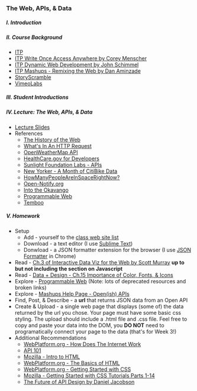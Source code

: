 ### The Web, APIs, & Data

##### I. Introduction

##### II. Course Background
* [ITP](http://itp.nyu.edu/)
* [ITP Write Once Access Anywhere by Corey Menscher](http://menscher.com/teaching/woaa/)
* [ITP Dynamic Web Development by John Schimmel](http://itpwebclass.herokuapp.com/)
* [ITP Mashups - Remixing the Web by Dan Aminzade](http://webremix.org/syllabus.php)
* [StoryScramble](http://storyscramble.com)
* [VimeoLabs](http://vimeolabs.com)

##### III. Student Introductions

##### IV. Lecture: The Web, APIs, & Data

* [Lecture Slides](https://dl.dropboxusercontent.com/u/9648298/Mashups_Summer2014_Lecture_Upload.pdf)
* References
	* [The History of the Web](http://docs.webplatform.org/wiki/concepts/internet_and_web/The_History_of_the_Web)
	* [What's In An HTTP Request](http://rve.org.uk/dumprequest)
	* [OpenWeatherMap API](http://openweathermap.org/API)
	* [HealthCare.gov for Developers](https://www.healthcare.gov/developers/)
	* [Sunlight Foundation Labs - APIs](http://sunlightfoundation.com/api/)
	* [New Yorker - A Month of CitiBike Data](http://www.newyorker.com/sandbox/business/citi-bike.html)
	* [HowManyPeopleAreInSpaceRightNow?](http://www.howmanypeopleareinspacerightnow.com/)
	* [Open-Notify.org](http://open-notify.org/)
	* [Into the Okavango](http://intotheokavango.org/)
	* [Programmable Web](http://programmableweb.com)
	* [Temboo](https://www.temboo.com/)

##### V. Homework 
* Setup
	* Add -  yourself to the [class web site list](https://docs.google.com/spreadsheets/d/1c_7z-jRsvXJHaoifS1imojktuyf9nNgAepcgXZ4kBCg/edit?usp=sharing)
	* Download - a text editor (I use [Sublime Text](http://www.sublimetext.com/))
	* Donwload - a JSON formatter extension for the browser (I use [JSON Formatter](https://chrome.google.com/webstore/detail/json-formatter/bcjindcccaagfpapjjmafapmmgkkhgoa?hl=en) in Chrome)
* Read - [Ch.3 of Interactive Data Viz for the Web by Scott Murray](http://chimera.labs.oreilly.com/books/1230000000345/index.html) **up to but not including the section on Javascript**
* Read - [Data + Design - Ch.15 Importance of Color, Fonts, & Icons](https://infoactive.co/data-design/ch15)
* Explore - [Programmable Web](http://programmableweb.com) (Note: lots of deprecated resources and broken links)
* Explore - [Mashups Help Page - Open(ish) APIs](https://github.com/craigprotzel/Mashups/tree/master/__HELP#openish-apis)
* Find, Post, & Describe - a **url** that returns JSON data from an Open API
* Create & Upload - a single web page that displays (some of) the data returned by the url you chose. Your page must have some basic css styling. The upload should include a .html file and .css file. Feel free to copy and paste your data into the DOM, you **DO NOT** need to programatically connect your page to the data (that's for Week 3!)
* Additional Recommendations
	* [WebPlatform.org - How Does The Internet Work](http://docs.webplatform.org/wiki/concepts/internet_and_web/how_does_the_internet_work/es)
	* [API 101](http://apievangelist.com/index.html)
	* [Mozilla - Intro to HTML](https://developer.mozilla.org/en-US/docs/Web/Guide/HTML/Introduction)
	* [WebPlatform.org - The Basics of HTML](http://docs.webplatform.org/wiki/guides/the_basics_of_html)
	* [WebPlatform.org - Getting Started with CSS](http://docs.webplatform.org/wiki/guides/getting_started_with_css)
	* [Mozilla - Getting Started with CSS Tutorials Parts 1-14](https://developer.mozilla.org/en-US/docs/Web/Guide/CSS/Getting_started)
	* [The Future of API Design by Daniel Jacobson](http://thenextweb.com/dd/2013/12/17/future-api-design-orchestration-layer)
